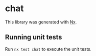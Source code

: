 # chat

This library was generated with [Nx](https://nx.dev).

## Running unit tests

Run `nx test chat` to execute the unit tests.
